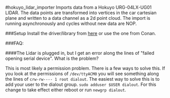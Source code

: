 #hokuyo_lidar_importer
Imports data from a Hokuyo URG-04LX-UG01 LIDAR. The data points are transformed into vertices in the car cartesian plane and written to a data channel as a 2d point cloud. The import is running asynchronously and cycles without new data are NOP.

###Setup
Install the driver/library from [here](https://sourceforge.net/projects/urgnetwork/) or use the one from Conan.

###FAQ:

####The Lidar is plugged in, but I get an error along the lines of "failed opening serial device". What is the problem?

This is most likely a permission problem. There is a few ways to solve this. If you look at the permissions of `/dev/ttyACM0` you will see something along the lines of `crw-rw---- 1 root dialout`. The easiest way to solve this is to add your user to the dialout group. `sudo adduser $USER dialout`. For this change to take effect either reboot or run `newgrp dialout`.
